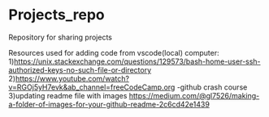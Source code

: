 # Projects_repo
 Repository for sharing projects
 
 Resources used for adding code from vscode(local) computer:
 1)https://unix.stackexchange.com/questions/129573/bash-home-user-ssh-authorized-keys-no-such-file-or-directory
 2)https://www.youtube.com/watch?v=RGOj5yH7evk&ab_channel=freeCodeCamp.org -github crash course
 3)updating readme file with images https://medium.com/@gl7526/making-a-folder-of-images-for-your-github-readme-2c6cd42e1439 
